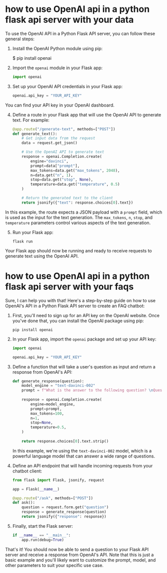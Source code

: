 how to use OpenAI api in a python flask api server with your data
=================================================================

To use the OpenAI API in a Python Flask API server, you can follow these general steps:

1. Install the OpenAI Python module using pip:

    $ pip install openai

2. Import the `openai` module in your Flask app:

    ```python
    import openai
    ```

3. Set up your OpenAI API credentials in your Flask app:

   ```python
   openai.api_key = "YOUR_API_KEY"
   ```

You can find your API key in your OpenAI dashboard.

4. Define a route in your Flask app that will use the OpenAI API to generate text. For example:

   ```python
   @app.route("/generate-text", methods=["POST"])
   def generate_text():
       # Get input data from the request
       data = request.get_json()

       # Use the OpenAI API to generate text
       response = openai.Completion.create(
           engine="davinci",
           prompt=data["prompt"],
           max_tokens=data.get("max_tokens", 2048),
           n=data.get("n", 1),
           stop=data.get("stop", None),
           temperature=data.get("temperature", 0.5)
       )

       # Return the generated text to the client
       return jsonify({"text": response.choices[0].text})
   ```

In this example, the route expects a JSON payload with a `prompt` field, which is used as the input for the text generation. The `max_tokens`, `n`, `stop`, and `temperature` parameters control various aspects of the text generation.

5. Run your Flask app:

   ```
   flask run
   ```

Your Flask app should now be running and ready to receive requests to generate text using the OpenAI API.

how to use OpenAI api in a python flask api server with your faqs
===

Sure, I can help you with that! Here's a step-by-step guide on how to use OpenAI's API in a Python Flask API server to create an FAQ chatbot:

1. First, you'll need to sign up for an API key on the OpenAI website. Once you've done that, you can install the OpenAI package using pip:

   ```
   pip install openai
   ```

2. In your Flask app, import the `openai` package and set up your API key:

   ```python
   import openai
   
   openai.api_key = "YOUR_API_KEY"
   ```

3. Define a function that will take a user's question as input and return a response from OpenAI's API:

   ```python
   def generate_response(question):
       model_engine = "text-davinci-002"
       prompt = f"What is the answer to the following question? \nQuestion: {question}\nAnswer:"
       
       response = openai.Completion.create(
           engine=model_engine,
           prompt=prompt,
           max_tokens=100,
           n=1,
           stop=None,
           temperature=0.5,
       )
       
       return response.choices[0].text.strip()
   ```

   In this example, we're using the `text-davinci-002` model, which is a powerful language model that can answer a wide range of questions.

4. Define an API endpoint that will handle incoming requests from your chatbot client:

   ```python
   from flask import Flask, jsonify, request
   
   app = Flask(__name__)
   
   @app.route("/ask", methods=["POST"])
   def ask():
       question = request.form.get("question")
       response = generate_response(question)
       return jsonify({"response": response})
   ```

5. Finally, start the Flask server:

   ```python
   if __name__ == "__main__":
       app.run(debug=True)
   ```

That's it! You should now be able to send a question to your Flask API server and receive a response from OpenAI's API. Note that this is just a basic example and you'll likely want to customize the prompt, model, and other parameters to suit your specific use case.